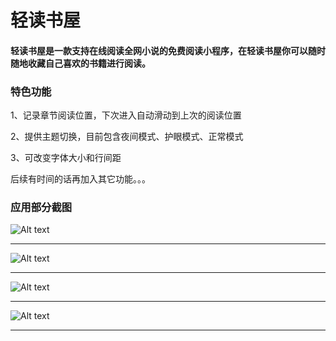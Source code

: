 ﻿<h1>轻读书屋</h1>
<h4>轻读书屋是一款支持在线阅读全网小说的免费阅读小程序，在轻读书屋你可以随时随地收藏自己喜欢的书籍进行阅读。</h4>

<h3>特色功能</h3>
<p>1、记录章节阅读位置，下次进入自动滑动到上次的阅读位置</p>
<p>2、提供主题切换，目前包含夜间模式、护眼模式、正常模式</p>
<p>3、可改变字体大小和行间距</p>
<p>后续有时间的话再加入其它功能。。。<p>

<h3>应用部分截图</h3>

![Alt text](./screenshot/IMB_4fxOF8.GIF)
*****************************************************************************

![Alt text](./screenshot/IMB_lPMctF.GIF)
*****************************************************************************

![Alt text](./screenshot/IMB_RnLDFU.GIF)
*****************************************************************************

![Alt text](./screenshot/IMB_ZmOfIw.GIF)
*****************************************************************************
